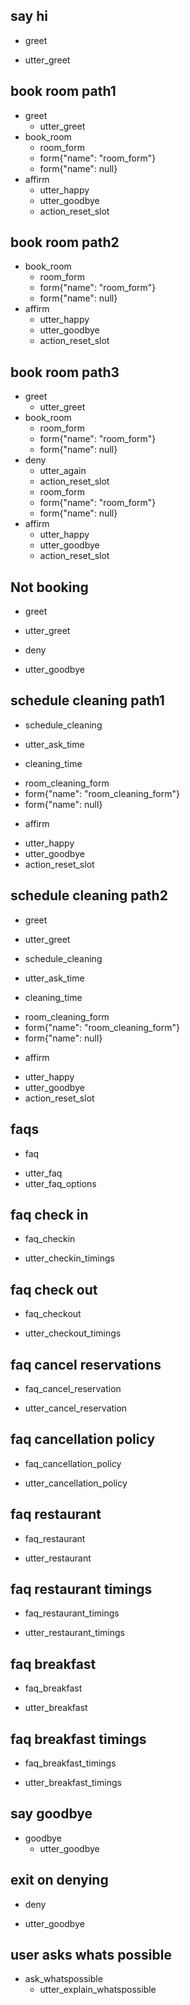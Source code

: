 ## say hi
* greet
 - utter_greet
 
## book room path1  
* greet
  - utter_greet
* book_room
    - room_form
    - form{"name": "room_form"}
    - form{"name": null}
* affirm
    - utter_happy
    - utter_goodbye
    - action_reset_slot

## book room path2  
* book_room
    - room_form
    - form{"name": "room_form"}
    - form{"name": null}
* affirm
    - utter_happy
    - utter_goodbye
    - action_reset_slot

## book room path3  
* greet
  - utter_greet
* book_room
    - room_form
    - form{"name": "room_form"}
    - form{"name": null}
* deny
    - utter_again
    - action_reset_slot
    - room_form
    - form{"name": "room_form"}
    - form{"name": null}
* affirm
    - utter_happy
    - utter_goodbye
    - action_reset_slot
    
## Not booking
* greet
 - utter_greet
* deny
 - utter_goodbye
 
 
## schedule cleaning path1 
* schedule_cleaning
 - utter_ask_time
* cleaning_time
 - room_cleaning_form  
 - form{"name": "room_cleaning_form"}
 - form{"name": null}
* affirm
 - utter_happy
 - utter_goodbye
 - action_reset_slot

## schedule cleaning path2 
* greet
 - utter_greet
* schedule_cleaning
 - utter_ask_time
* cleaning_time
 - room_cleaning_form  
 - form{"name": "room_cleaning_form"}
 - form{"name": null}
* affirm
 - utter_happy
 - utter_goodbye
 - action_reset_slot
 
## faqs
* faq
 - utter_faq
 - utter_faq_options

## faq check in
* faq_checkin
 - utter_checkin_timings

## faq check out
* faq_checkout
 - utter_checkout_timings
 
## faq cancel reservations
* faq_cancel_reservation
 - utter_cancel_reservation

## faq cancellation policy
* faq_cancellation_policy
 - utter_cancellation_policy
 
## faq restaurant
* faq_restaurant
 - utter_restaurant
 
## faq restaurant timings
* faq_restaurant_timings
 - utter_restaurant_timings
 
## faq breakfast
* faq_breakfast
 - utter_breakfast

## faq breakfast timings
* faq_breakfast_timings
 - utter_breakfast_timings
  

## say goodbye
* goodbye
  - utter_goodbye

## exit on denying
* deny
 - utter_goodbye  

## user asks whats possible
* ask_whatspossible
  - utter_explain_whatspossible

